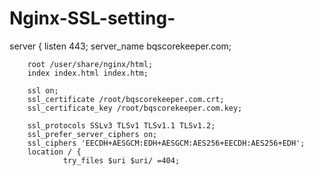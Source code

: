 # Nginx-SSL-setting-
server {
        listen 443;
        server_name bqscorekeeper.com;


        root /user/share/nginx/html;
        index index.html index.htm;

        ssl on;
        ssl_certificate /root/bqscorekeeper.com.crt;
        ssl_certificate_key /root/bqscorekeeper.com.key;

        ssl_protocols SSLv3 TLSv1 TLSv1.1 TLSv1.2;
        ssl_prefer_server_ciphers on;
        ssl_ciphers 'EECDH+AESGCM:EDH+AESGCM:AES256+EECDH:AES256+EDH';
        location / {
                try_files $uri $uri/ =404;
